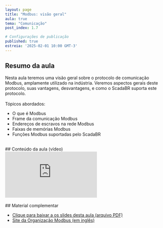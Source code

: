 ```yaml
---
layout: page
title: "Modbus: visão geral"
aula: true
tema: "Comunicação"
post_index: 1.7

# Configurações de publicação
published: true
estreia: '2025-02-01 10:00 GMT-3'
---
```


## Resumo da aula
<div class="message">
	Nesta aula teremos uma visão geral sobre o protocolo de comunicação Modbus, amplamente utilizado na indústria. Veremos aspectos gerais deste protocolo, suas vantagens, desvantagens, e como o ScadaBR suporta este protocolo.
	<br><br>
	Tópicos abordados:
	<ul>
		<li>O que é Modbus</li>
		<li>Frame da comunicação Modbus</li>
		<li>Endereços de escravos na rede Modbus</li>
		<li>Faixas de memórias Modbus</li>
		<li>Funções Modbus suportadas pelo ScadaBR</li>
	</ul>
</div>

<br>
## Conteúdo da aula (vídeo)

<div class="iframe-container ratio-16_9">
	<iframe src="https://youtube.com/embed/" title="YouTube video player" frameborder="0" allow="accelerometer; autoplay; clipboard-write; encrypted-media; gyroscope; picture-in-picture; web-share" allowfullscreen></iframe>
</div>

<br>
## Material complementar
<ul>	
	<li><a href="{{ '/uploads/Slides Modbus.pdf' | absolute_url }}" download>Clique para baixar a os slides desta aula (arquivo PDF)</a></li>
	<li><a href="https://www.modbus.org/" target="_blank">Site da Organização Modbus (em inglês)</a></li>
</ul>
